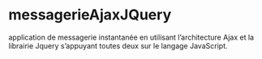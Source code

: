 # messagerieAjaxJQuery
application de messagerie instantanée en utilisant l’architecture Ajax et la librairie Jquery s’appuyant toutes deux sur le langage JavaScript.
